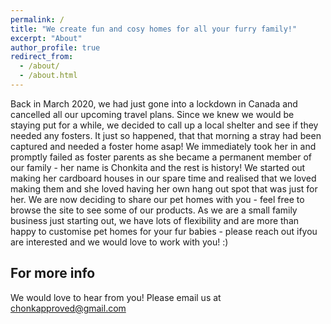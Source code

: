 ```yaml
---
permalink: /
title: "We create fun and cosy homes for all your furry family!"
excerpt: "About"
author_profile: true
redirect_from: 
  - /about/
  - /about.html
---
```


Back in March 2020, we had just gone into a lockdown in Canada and cancelled all our upcoming travel plans. Since we knew we would be staying put for a while, we decided to call up a local shelter and see if they needed any fosters. It just so happened, that that morning a stray had been captured and needed a foster home asap! We immediately took her in and promptly failed as foster parents as she became a permanent member of our family - her name is Chonkita and the rest is history! We started out making her cardboard houses in our spare time and realised that we loved making them and she loved having her own hang out spot that was just for her. We are now deciding to share our pet homes with you - feel free to browse the site to see some of our products. As we are a small family business just starting out, we have lots of flexibility and are more than happy to customise pet homes for your fur babies - please reach out ifyou are interested and we would love to work with you! :)   

For more info
------
We would love to hear from you! Please email us at chonkapproved@gmail.com
